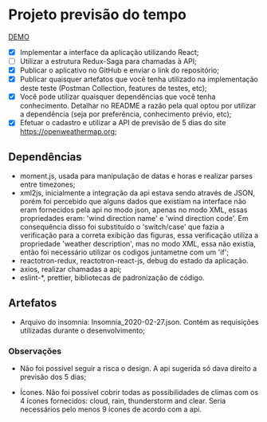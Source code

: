 # Projeto previsão do tempo

[DEMO](https://angeloprevisaodotempo.surge.sh/)

-   [x] Implementar a interface da aplicação utilizando React;
-   [ ] Utilizar a estrutura Redux-Saga para chamadas à API;
-   [x] Publicar o aplicativo no GitHub e enviar o link do repositório;
-   [x] Publicar quaisquer artefatos que você tenha utilizado na implementação deste teste (Postman Collection, features de testes, etc);
-   [x] Você pode utilizar quaisquer dependências que você tenha conhecimento. Detalhar no README a razão pela qual optou por utilizar a dependência (seja por preferência, conhecimento prévio, etc);
-   [x] Efetuar o cadastro e utilizar a API de previsão de 5 dias do site https://openweathermap.org;

## Dependências

-   moment.js, usada para manipulação de datas e horas e realizar parses entre timezones;
-   xml2js, inicialmente a integração da api estava sendo através de JSON, porém foi percebido que alguns dados que existiam na interface não eram fornecidos pela api no modo json, apenas no modo XML, essas propriedades eram: 'wind direction name' e 'wind direction code'. Em consequência disso foi substituído o 'switch/case' que fazia a verificação para a correta exibição das figuras, essa verificação utiliza a propriedade 'weather description', mas no modo XML, essa não existia, então foi necessário utilizar os codigos juntametne com um 'if';
-   reactotron-redux, reactotron-react-js, debug do estado da aplicação.
-   axios, realizar chamadas a api;
-   eslint-\*, prettier, bibliotecas de padronização de código.

## Artefatos

-   Arquivo do insomnia: Insomnia_2020-02-27.json. Contém as requisições utilizadas durante o desenvolvimento;

### Observações

-   Não foi possível seguir a risca o design. A api sugerida só dava direito a previsão dos 5 dias;

-   Ícones. Não foi possível cobrir todas as possibilidades de climas com os 4 ícones fornecidos: cloud, rain, thunderstorm and clear. Seria necessários pelo menos 9 ícones de acordo com a api.
